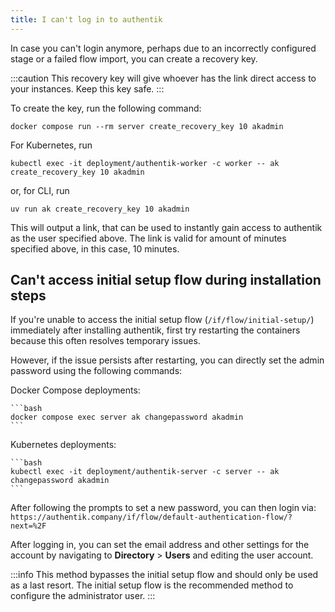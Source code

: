 ```yaml
---
title: I can't log in to authentik
---
```


In case you can't login anymore, perhaps due to an incorrectly configured stage or a failed flow import, you can create a recovery key.

:::caution
This recovery key will give whoever has the link direct access to your instances. Keep this key safe.
:::

To create the key, run the following command:

```shell
docker compose run --rm server create_recovery_key 10 akadmin
```

For Kubernetes, run

```shell
kubectl exec -it deployment/authentik-worker -c worker -- ak create_recovery_key 10 akadmin
```

or, for CLI, run

```shell
uv run ak create_recovery_key 10 akadmin
```

This will output a link, that can be used to instantly gain access to authentik as the user specified above. The link is valid for amount of minutes specified above, in this case, 10 minutes.

## Can't access initial setup flow during installation steps

If you're unable to access the initial setup flow (`/if/flow/initial-setup/`) immediately after installing authentik, first try restarting the containers because this often resolves temporary issues.

However, if the issue persists after restarting, you can directly set the admin password using the following commands:

Docker Compose deployments:

    ```bash
    docker compose exec server ak changepassword akadmin
    ```

Kubernetes deployments:

    ```bash
    kubectl exec -it deployment/authentik-server -c server -- ak changepassword akadmin
    ```

After following the prompts to set a new password, you can then login via: `https://authentik.company/if/flow/default-authentication-flow/?next=%2F`

After logging in, you can set the email address and other settings for the account by navigating to **Directory** > **Users** and editing the user account.

:::info
This method bypasses the initial setup flow and should only be used as a last resort. The initial setup flow is the recommended method to configure the administrator user.
:::
